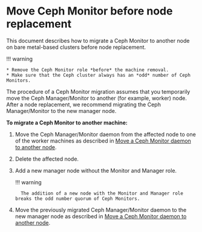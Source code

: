 <a id="move-mon-node-replace"></a>

# Move Ceph Monitor before node replacement

This document describes how to migrate a Ceph Monitor to another node
on bare metal-based clusters before node replacement.

!!! warning

    * Remove the Ceph Monitor role *before* the machine removal.
    * Make sure that the Ceph cluster always has an *odd* number of Ceph Monitors.

The procedure of a Ceph Monitor migration assumes that you temporarily move
the Ceph Manager/Monitor to another (for example, worker) node. After a node replacement, we
recommend migrating the Ceph Manager/Monitor to the new manager node.

**To migrate a Ceph Monitor to another machine:**

1. Move the Ceph Manager/Monitor daemon from the affected node to one of
   the worker machines as described in
   [Move a Ceph Monitor daemon to another node](https://mirantis.github.io/pelagia/ops-guide/deployment/move-mon-daemon).
2. Delete the affected node.
3. Add a new manager node without the Monitor and Manager role.

    !!! warning

         The addition of a new node with the Monitor and Manager role breaks the odd number quorum of Ceph Monitors.

4. Move the previously migrated Ceph Manager/Monitor daemon to the new manager
   node as described in
   [Move a Ceph Monitor daemon to another node](https://mirantis.github.io/pelagia/ops-guide/deployment/move-mon-daemon).
